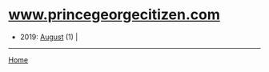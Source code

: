 # www.princegeorgecitizen.com

  * 2019: 
      [August](./www-princegeorgecitizen-com-2019-08.md) (1) | 

----

[Home](../)

